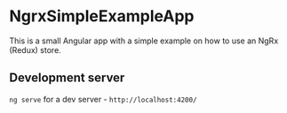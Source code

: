 # NgrxSimpleExampleApp

This is a small Angular app with a simple example on how to use an NgRx (Redux) store.

## Development server

`ng serve` for a dev server - `http://localhost:4200/`
